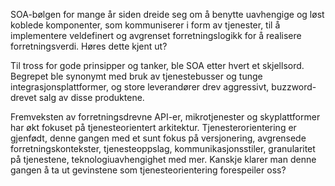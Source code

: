 SOA-bølgen for mange år siden dreide seg om å benytte uavhengige og løst koblede komponenter, som kommuniserer i form av tjenester, til å implementere veldefinert og avgrenset forretningslogikk for å realisere forretningsverdi. Høres dette kjent ut?

Til tross for gode prinsipper og tanker, ble SOA etter hvert et skjellsord. Begrepet ble synonymt med bruk av tjenestebusser og tunge integrasjonsplattformer, og store leverandører drev aggressivt, buzzword-drevet salg av disse produktene.

Fremveksten av forretningsdrevne API-er, mikrotjenester og skyplattformer har økt fokuset på tjenesteorientert arkitektur. Tjenesterorientering er gjenfødt, denne gangen med et sunt fokus på versjonering, avgrensede forretningskontekster, tjenesteoppslag, kommunikasjonsstiler, granularitet på tjenestene, teknologiuavhengighet med mer. Kanskje klarer man denne gangen å ta ut gevinstene som tjenesteorientering forespeiler oss?